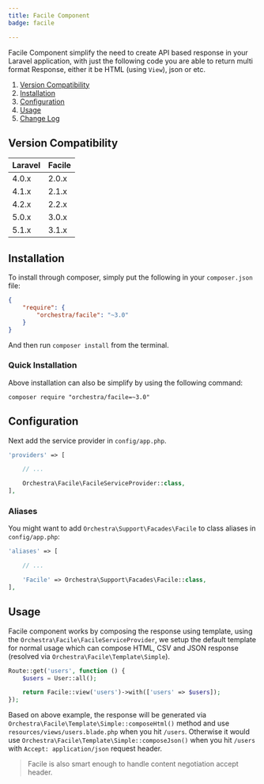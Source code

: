 ```yaml
---
title: Facile Component
badge: facile

---
```


Facile Component simplify the need to create API based response in your Laravel application, with just the following code you are able to return multi format Response, either it be HTML (using `View`), json or etc.

1. [Version Compatibility](#compatibility)
2. [Installation](#installation)
3. [Configuration](#configuration)
4. [Usage](#usage)
5. [Change Log]({doc-url}/components/facile/changes#v3-1)

<a name="compatibility"></a>
## Version Compatibility

Laravel    | Facile
:----------|:----------
 4.0.x     | 2.0.x
 4.1.x     | 2.1.x
 4.2.x     | 2.2.x
 5.0.x     | 3.0.x
 5.1.x     | 3.1.x

<a name="installation"></a>
## Installation

To install through composer, simply put the following in your `composer.json` file:

```json
{
    "require": {
        "orchestra/facile": "~3.0"
    }
}
```

And then run `composer install` from the terminal.

<a name="quick-installation"></a>
### Quick Installation

Above installation can also be simplify by using the following command:

    composer require "orchestra/facile=~3.0"

<a name="configuration"></a>
## Configuration

Next add the service provider in `config/app.php`.

```php
'providers' => [

    // ...

    Orchestra\Facile\FacileServiceProvider::class,
],
```

### Aliases

You might want to add `Orchestra\Support\Facades\Facile` to class aliases in `config/app.php`:

```php
'aliases' => [

    // ...

    'Facile' => Orchestra\Support\Facades\Facile::class,
],
```

<a name="usage"></a>
## Usage

Facile component works by composing the response using template, using the `Orchestra\Facile\FacileServiceProvider`, we setup the default template for normal usage which can compose HTML, CSV and JSON response (resolved via `Orchestra\Facile\Template\Simple`).

```php
Route::get('users', function () {
    $users = User::all();

    return Facile::view('users')->with(['users' => $users]);
});
```

Based on above example, the response will be generated via `Orchestra\Facile\Template\Simple::composeHtml()` method and use `resources/views/users.blade.php` when you hit `/users`. Otherwise it would use `Orchestra\Facile\Template\Simple::composeJson()` when you hit `/users` with `Accept: application/json` request header. 

> Facile is also smart enough to handle content negotiation accept header.
